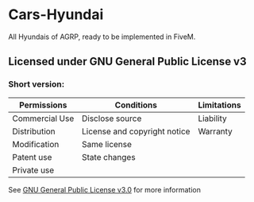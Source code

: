 # Cars-Hyundai
All Hyundais of AGRP, ready to be implemented in FiveM.


## Licensed under GNU General Public License v3
### Short version:
|	Permissions	|	Conditions	|	Limitations	|
|-----------------------|-----------------------|-----------------------|
| Commercial Use	| Disclose source	| Liability		|
| Distribution		| License and copyright notice	| Warranty	|
| Modification		| Same license		|			|
| Patent use		| State changes		|			|
| Private use		|			|			|

See [GNU General Public License v3.0](https://choosealicense.com/licenses/gpl-3.0/) for more information

